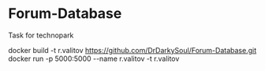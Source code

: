 # Forum-Database
Task for technopark

docker build -t r.valitov https://github.com/DrDarkySoul/Forum-Database.git
docker run -p 5000:5000 --name r.valitov -t r.valitov
